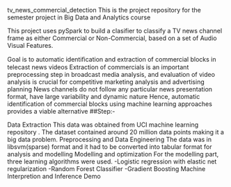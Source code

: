tv_news_commercial_detection
This is the project repository for the semester project in Big Data and Analytics course

This project uses pySpark to build a clasifier to classify a TV news channel frame as either Commercial or Non-Commercial, based on a set of Audio Visual Features.

Goal is to automatic identiﬁcation and extraction of commercial blocks in telecast news videos
Extraction of commercials is an important preprocessing step in broadcast media analysis, and evaluation of video analysis is crucial for competitive marketing analysis and advertising planning
News channels do not follow any particular news presentation format, have large variability and dynamic nature
Hence, automatic identification of commercial blocks using machine learning approaches provides a viable alternative
##Step:-

Data Extraction
This data was obtained from UCI machine learning repository . The dataset contained around 20 million data points making it a big data problem.
Preprocessing and Data Engineering The data was in libsvm(sparse) format and it had to be converted into tabular format for analysis and modelling
Modelling and optimization
For the modelling part, three learning algorithms were used. -Logistic regression with elastic net regularization -Random Forest Classifier -Gradient Boosting Machine
Interpretion and Inference
Demo
